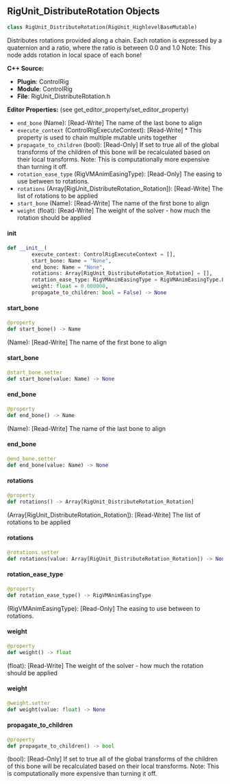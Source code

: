 ## RigUnit_DistributeRotation Objects

```python
class RigUnit_DistributeRotation(RigUnit_HighlevelBaseMutable)
```

Distributes rotations provided along a chain.
Each rotation is expressed by a quaternion and a ratio, where the ratio is between 0.0 and 1.0
Note: This node adds rotation in local space of each bone!

**C++ Source:**

- **Plugin**: ControlRig
- **Module**: ControlRig
- **File**: RigUnit_DistributeRotation.h

**Editor Properties:** (see get_editor_property/set_editor_property)

- ``end_bone`` (Name):  [Read-Write] The name of the last bone to align
- ``execute_context`` (ControlRigExecuteContext):  [Read-Write] * This property is used to chain multiple mutable units together
- ``propagate_to_children`` (bool):  [Read-Only] If set to true all of the global transforms of the children
  of this bone will be recalculated based on their local transforms.
  Note: This is computationally more expensive than turning it off.
- ``rotation_ease_type`` (RigVMAnimEasingType):  [Read-Only] The easing to use between to rotations.
- ``rotations`` (Array[RigUnit_DistributeRotation_Rotation]):  [Read-Write] The list of rotations to be applied
- ``start_bone`` (Name):  [Read-Write] The name of the first bone to align
- ``weight`` (float):  [Read-Write] The weight of the solver - how much the rotation should be applied

<a id="unreal.RigUnit_DistributeRotation.__init__"></a>

#### __init__

```python
def __init__(
        execute_context: ControlRigExecuteContext = [],
        start_bone: Name = "None",
        end_bone: Name = "None",
        rotations: Array[RigUnit_DistributeRotation_Rotation] = [],
        rotation_ease_type: RigVMAnimEasingType = RigVMAnimEasingType.LINEAR,
        weight: float = 0.000000,
        propagate_to_children: bool = False) -> None
```

<a id="unreal.RigUnit_DistributeRotation.start_bone"></a>

#### start_bone

```python
@property
def start_bone() -> Name
```

(Name):  [Read-Write] The name of the first bone to align

<a id="unreal.RigUnit_DistributeRotation.start_bone"></a>

#### start_bone

```python
@start_bone.setter
def start_bone(value: Name) -> None
```

<a id="unreal.RigUnit_DistributeRotation.end_bone"></a>

#### end_bone

```python
@property
def end_bone() -> Name
```

(Name):  [Read-Write] The name of the last bone to align

<a id="unreal.RigUnit_DistributeRotation.end_bone"></a>

#### end_bone

```python
@end_bone.setter
def end_bone(value: Name) -> None
```

<a id="unreal.RigUnit_DistributeRotation.rotations"></a>

#### rotations

```python
@property
def rotations() -> Array[RigUnit_DistributeRotation_Rotation]
```

(Array[RigUnit_DistributeRotation_Rotation]):  [Read-Write] The list of rotations to be applied

<a id="unreal.RigUnit_DistributeRotation.rotations"></a>

#### rotations

```python
@rotations.setter
def rotations(value: Array[RigUnit_DistributeRotation_Rotation]) -> None
```

<a id="unreal.RigUnit_DistributeRotation.rotation_ease_type"></a>

#### rotation_ease_type

```python
@property
def rotation_ease_type() -> RigVMAnimEasingType
```

(RigVMAnimEasingType):  [Read-Only] The easing to use between to rotations.

<a id="unreal.RigUnit_DistributeRotation.weight"></a>

#### weight

```python
@property
def weight() -> float
```

(float):  [Read-Write] The weight of the solver - how much the rotation should be applied

<a id="unreal.RigUnit_DistributeRotation.weight"></a>

#### weight

```python
@weight.setter
def weight(value: float) -> None
```

<a id="unreal.RigUnit_DistributeRotation.propagate_to_children"></a>

#### propagate_to_children

```python
@property
def propagate_to_children() -> bool
```

(bool):  [Read-Only] If set to true all of the global transforms of the children
of this bone will be recalculated based on their local transforms.
Note: This is computationally more expensive than turning it off.

<a id="unreal.RigUnit_DistributeRotationForCollection"></a>